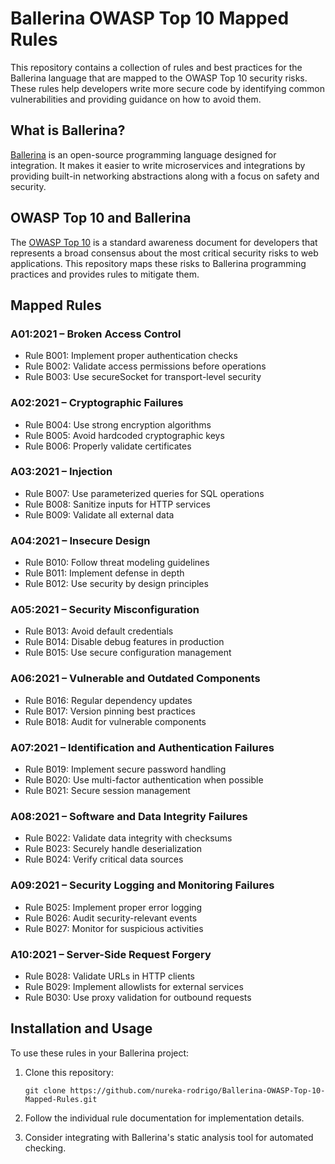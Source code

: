# Ballerina OWASP Top 10 Mapped Rules

This repository contains a collection of rules and best practices for the Ballerina language that are mapped to the OWASP Top 10 security risks. These rules help developers write more secure code by identifying common vulnerabilities and providing guidance on how to avoid them.

## What is Ballerina?

[Ballerina](https://ballerina.io/) is an open-source programming language designed for integration. It makes it easier to write microservices and integrations by providing built-in networking abstractions along with a focus on safety and security.

## OWASP Top 10 and Ballerina

The [OWASP Top 10](https://owasp.org/Top10/) is a standard awareness document for developers that represents a broad consensus about the most critical security risks to web applications. This repository maps these risks to Ballerina programming practices and provides rules to mitigate them.

## Mapped Rules

### A01:2021 – Broken Access Control
- Rule B001: Implement proper authentication checks
- Rule B002: Validate access permissions before operations
- Rule B003: Use secureSocket for transport-level security

### A02:2021 – Cryptographic Failures
- Rule B004: Use strong encryption algorithms
- Rule B005: Avoid hardcoded cryptographic keys
- Rule B006: Properly validate certificates

### A03:2021 – Injection
- Rule B007: Use parameterized queries for SQL operations
- Rule B008: Sanitize inputs for HTTP services
- Rule B009: Validate all external data

### A04:2021 – Insecure Design
- Rule B010: Follow threat modeling guidelines
- Rule B011: Implement defense in depth
- Rule B012: Use security by design principles

### A05:2021 – Security Misconfiguration
- Rule B013: Avoid default credentials
- Rule B014: Disable debug features in production
- Rule B015: Use secure configuration management

### A06:2021 – Vulnerable and Outdated Components
- Rule B016: Regular dependency updates
- Rule B017: Version pinning best practices
- Rule B018: Audit for vulnerable components

### A07:2021 – Identification and Authentication Failures
- Rule B019: Implement secure password handling
- Rule B020: Use multi-factor authentication when possible
- Rule B021: Secure session management

### A08:2021 – Software and Data Integrity Failures
- Rule B022: Validate data integrity with checksums
- Rule B023: Securely handle deserialization
- Rule B024: Verify critical data sources

### A09:2021 – Security Logging and Monitoring Failures
- Rule B025: Implement proper error logging
- Rule B026: Audit security-relevant events
- Rule B027: Monitor for suspicious activities

### A10:2021 – Server-Side Request Forgery
- Rule B028: Validate URLs in HTTP clients
- Rule B029: Implement allowlists for external services
- Rule B030: Use proxy validation for outbound requests

## Installation and Usage

To use these rules in your Ballerina project:

1. Clone this repository:
   ```
   git clone https://github.com/nureka-rodrigo/Ballerina-OWASP-Top-10-Mapped-Rules.git
   ```

2. Follow the individual rule documentation for implementation details.

3. Consider integrating with Ballerina's static analysis tool for automated checking.
